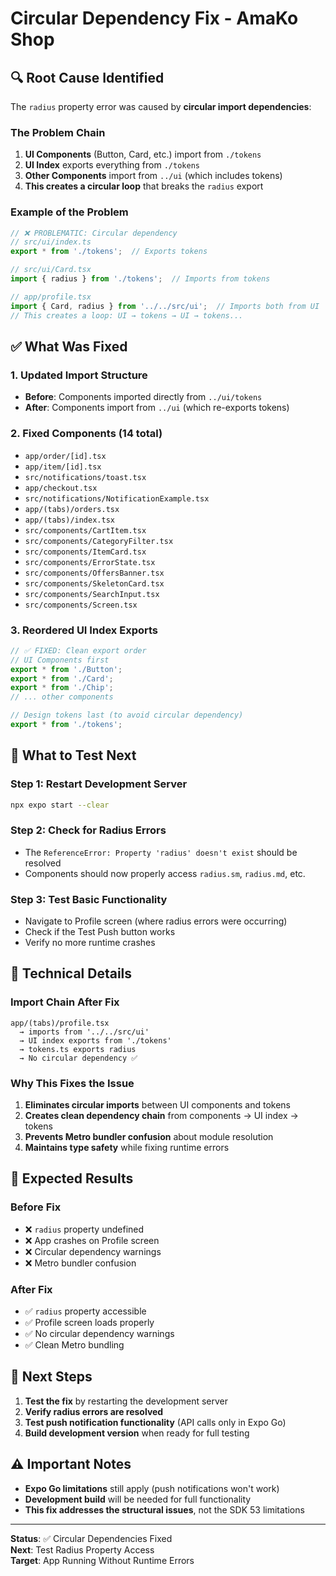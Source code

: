 # Circular Dependency Fix - AmaKo Shop

## 🔍 **Root Cause Identified**

The `radius` property error was caused by **circular import dependencies**:

### **The Problem Chain**
1. **UI Components** (Button, Card, etc.) import from `./tokens`
2. **UI Index** exports everything from `./tokens` 
3. **Other Components** import from `../ui` (which includes tokens)
4. **This creates a circular loop** that breaks the `radius` export

### **Example of the Problem**
```typescript
// ❌ PROBLEMATIC: Circular dependency
// src/ui/index.ts
export * from './tokens';  // Exports tokens

// src/ui/Card.tsx  
import { radius } from './tokens';  // Imports from tokens

// app/profile.tsx
import { Card, radius } from '../../src/ui';  // Imports both from UI
// This creates a loop: UI → tokens → UI → tokens...
```

## ✅ **What Was Fixed**

### **1. Updated Import Structure**
- **Before**: Components imported directly from `../ui/tokens`
- **After**: Components import from `../ui` (which re-exports tokens)

### **2. Fixed Components (14 total)**
- `app/order/[id].tsx`
- `app/item/[id].tsx` 
- `src/notifications/toast.tsx`
- `app/checkout.tsx`
- `src/notifications/NotificationExample.tsx`
- `app/(tabs)/orders.tsx`
- `app/(tabs)/index.tsx`
- `src/components/CartItem.tsx`
- `src/components/CategoryFilter.tsx`
- `src/components/ItemCard.tsx`
- `src/components/ErrorState.tsx`
- `src/components/OffersBanner.tsx`
- `src/components/SkeletonCard.tsx`
- `src/components/SearchInput.tsx`
- `src/components/Screen.tsx`

### **3. Reordered UI Index Exports**
```typescript
// ✅ FIXED: Clean export order
// UI Components first
export * from './Button';
export * from './Card';
export * from './Chip';
// ... other components

// Design tokens last (to avoid circular dependency)
export * from './tokens';
```

## 🧪 **What to Test Next**

### **Step 1: Restart Development Server**
```bash
npx expo start --clear
```

### **Step 2: Check for Radius Errors**
- The `ReferenceError: Property 'radius' doesn't exist` should be resolved
- Components should now properly access `radius.sm`, `radius.md`, etc.

### **Step 3: Test Basic Functionality**
- Navigate to Profile screen (where radius errors were occurring)
- Check if the Test Push button works
- Verify no more runtime crashes

## 🔧 **Technical Details**

### **Import Chain After Fix**
```
app/(tabs)/profile.tsx 
  → imports from '../../src/ui'
  → UI index exports from './tokens'
  → tokens.ts exports radius
  → No circular dependency ✅
```

### **Why This Fixes the Issue**
1. **Eliminates circular imports** between UI components and tokens
2. **Creates clean dependency chain** from components → UI index → tokens
3. **Prevents Metro bundler confusion** about module resolution
4. **Maintains type safety** while fixing runtime errors

## 📱 **Expected Results**

### **Before Fix**
- ❌ `radius` property undefined
- ❌ App crashes on Profile screen
- ❌ Circular dependency warnings
- ❌ Metro bundler confusion

### **After Fix**
- ✅ `radius` property accessible
- ✅ Profile screen loads properly
- ✅ No circular dependency warnings
- ✅ Clean Metro bundling

## 🚀 **Next Steps**

1. **Test the fix** by restarting the development server
2. **Verify radius errors are resolved**
3. **Test push notification functionality** (API calls only in Expo Go)
4. **Build development version** when ready for full testing

## ⚠️ **Important Notes**

- **Expo Go limitations** still apply (push notifications won't work)
- **Development build** will be needed for full functionality
- **This fix addresses the structural issues**, not the SDK 53 limitations

---

**Status**: ✅ Circular Dependencies Fixed  
**Next**: Test Radius Property Access  
**Target**: App Running Without Runtime Errors
